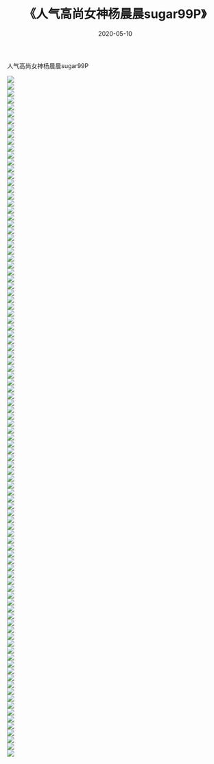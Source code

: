 ﻿---
layout: post
title:  《人气高尚女神杨晨晨sugar99P》
date:   2020-05-10
img: http://img.660000.xyz/Sharelink/性感/2020/人气高尚女神杨晨晨sugar99P/000.jpg
categories: [美女, 清纯, 唯美]
---

人气高尚女神杨晨晨sugar99P

  ![](http://img.660000.xyz/Sharelink/性感/2020/人气高尚女神杨晨晨sugar99P/001.jpg) <br> ![](http://img.660000.xyz/Sharelink/性感/2020/人气高尚女神杨晨晨sugar99P/002.jpg) <br> ![](http://img.660000.xyz/Sharelink/性感/2020/人气高尚女神杨晨晨sugar99P/003.jpg) <br> ![](http://img.660000.xyz/Sharelink/性感/2020/人气高尚女神杨晨晨sugar99P/004.jpg) <br> ![](http://img.660000.xyz/Sharelink/性感/2020/人气高尚女神杨晨晨sugar99P/005.jpg) <br> ![](http://img.660000.xyz/Sharelink/性感/2020/人气高尚女神杨晨晨sugar99P/006.jpg) <br> ![](http://img.660000.xyz/Sharelink/性感/2020/人气高尚女神杨晨晨sugar99P/007.jpg) <br> ![](http://img.660000.xyz/Sharelink/性感/2020/人气高尚女神杨晨晨sugar99P/008.jpg) <br> ![](http://img.660000.xyz/Sharelink/性感/2020/人气高尚女神杨晨晨sugar99P/009.jpg) <br> ![](http://img.660000.xyz/Sharelink/性感/2020/人气高尚女神杨晨晨sugar99P/010.jpg) <br> ![](http://img.660000.xyz/Sharelink/性感/2020/人气高尚女神杨晨晨sugar99P/011.jpg) <br> ![](http://img.660000.xyz/Sharelink/性感/2020/人气高尚女神杨晨晨sugar99P/012.jpg) <br> ![](http://img.660000.xyz/Sharelink/性感/2020/人气高尚女神杨晨晨sugar99P/013.jpg) <br> ![](http://img.660000.xyz/Sharelink/性感/2020/人气高尚女神杨晨晨sugar99P/014.jpg) <br> ![](http://img.660000.xyz/Sharelink/性感/2020/人气高尚女神杨晨晨sugar99P/015.jpg) <br> ![](http://img.660000.xyz/Sharelink/性感/2020/人气高尚女神杨晨晨sugar99P/016.jpg) <br> ![](http://img.660000.xyz/Sharelink/性感/2020/人气高尚女神杨晨晨sugar99P/017.jpg) <br> ![](http://img.660000.xyz/Sharelink/性感/2020/人气高尚女神杨晨晨sugar99P/018.jpg) <br> ![](http://img.660000.xyz/Sharelink/性感/2020/人气高尚女神杨晨晨sugar99P/019.jpg) <br> ![](http://img.660000.xyz/Sharelink/性感/2020/人气高尚女神杨晨晨sugar99P/020.jpg) <br> ![](http://img.660000.xyz/Sharelink/性感/2020/人气高尚女神杨晨晨sugar99P/021.jpg) <br> ![](http://img.660000.xyz/Sharelink/性感/2020/人气高尚女神杨晨晨sugar99P/022.jpg) <br> ![](http://img.660000.xyz/Sharelink/性感/2020/人气高尚女神杨晨晨sugar99P/023.jpg) <br> ![](http://img.660000.xyz/Sharelink/性感/2020/人气高尚女神杨晨晨sugar99P/024.jpg) <br> ![](http://img.660000.xyz/Sharelink/性感/2020/人气高尚女神杨晨晨sugar99P/025.jpg) <br> ![](http://img.660000.xyz/Sharelink/性感/2020/人气高尚女神杨晨晨sugar99P/026.jpg) <br> ![](http://img.660000.xyz/Sharelink/性感/2020/人气高尚女神杨晨晨sugar99P/027.jpg) <br> ![](http://img.660000.xyz/Sharelink/性感/2020/人气高尚女神杨晨晨sugar99P/028.jpg) <br> ![](http://img.660000.xyz/Sharelink/性感/2020/人气高尚女神杨晨晨sugar99P/029.jpg) <br> ![](http://img.660000.xyz/Sharelink/性感/2020/人气高尚女神杨晨晨sugar99P/030.jpg) <br> ![](http://img.660000.xyz/Sharelink/性感/2020/人气高尚女神杨晨晨sugar99P/031.jpg) <br> ![](http://img.660000.xyz/Sharelink/性感/2020/人气高尚女神杨晨晨sugar99P/032.jpg) <br> ![](http://img.660000.xyz/Sharelink/性感/2020/人气高尚女神杨晨晨sugar99P/033.jpg) <br> ![](http://img.660000.xyz/Sharelink/性感/2020/人气高尚女神杨晨晨sugar99P/034.jpg) <br> ![](http://img.660000.xyz/Sharelink/性感/2020/人气高尚女神杨晨晨sugar99P/035.jpg) <br> ![](http://img.660000.xyz/Sharelink/性感/2020/人气高尚女神杨晨晨sugar99P/036.jpg) <br> ![](http://img.660000.xyz/Sharelink/性感/2020/人气高尚女神杨晨晨sugar99P/037.jpg) <br> ![](http://img.660000.xyz/Sharelink/性感/2020/人气高尚女神杨晨晨sugar99P/038.jpg) <br> ![](http://img.660000.xyz/Sharelink/性感/2020/人气高尚女神杨晨晨sugar99P/039.jpg) <br> ![](http://img.660000.xyz/Sharelink/性感/2020/人气高尚女神杨晨晨sugar99P/040.jpg) <br> ![](http://img.660000.xyz/Sharelink/性感/2020/人气高尚女神杨晨晨sugar99P/041.jpg) <br> ![](http://img.660000.xyz/Sharelink/性感/2020/人气高尚女神杨晨晨sugar99P/042.jpg) <br> ![](http://img.660000.xyz/Sharelink/性感/2020/人气高尚女神杨晨晨sugar99P/043.jpg) <br> ![](http://img.660000.xyz/Sharelink/性感/2020/人气高尚女神杨晨晨sugar99P/044.jpg) <br> ![](http://img.660000.xyz/Sharelink/性感/2020/人气高尚女神杨晨晨sugar99P/045.jpg) <br> ![](http://img.660000.xyz/Sharelink/性感/2020/人气高尚女神杨晨晨sugar99P/046.jpg) <br> ![](http://img.660000.xyz/Sharelink/性感/2020/人气高尚女神杨晨晨sugar99P/047.jpg) <br> ![](http://img.660000.xyz/Sharelink/性感/2020/人气高尚女神杨晨晨sugar99P/048.jpg) <br> ![](http://img.660000.xyz/Sharelink/性感/2020/人气高尚女神杨晨晨sugar99P/049.jpg) <br> ![](http://img.660000.xyz/Sharelink/性感/2020/人气高尚女神杨晨晨sugar99P/050.jpg) <br> ![](http://img.660000.xyz/Sharelink/性感/2020/人气高尚女神杨晨晨sugar99P/051.jpg) <br> ![](http://img.660000.xyz/Sharelink/性感/2020/人气高尚女神杨晨晨sugar99P/052.jpg) <br> ![](http://img.660000.xyz/Sharelink/性感/2020/人气高尚女神杨晨晨sugar99P/053.jpg) <br> ![](http://img.660000.xyz/Sharelink/性感/2020/人气高尚女神杨晨晨sugar99P/054.jpg) <br> ![](http://img.660000.xyz/Sharelink/性感/2020/人气高尚女神杨晨晨sugar99P/055.jpg) <br> ![](http://img.660000.xyz/Sharelink/性感/2020/人气高尚女神杨晨晨sugar99P/056.jpg) <br> ![](http://img.660000.xyz/Sharelink/性感/2020/人气高尚女神杨晨晨sugar99P/057.jpg) <br> ![](http://img.660000.xyz/Sharelink/性感/2020/人气高尚女神杨晨晨sugar99P/058.jpg) <br> ![](http://img.660000.xyz/Sharelink/性感/2020/人气高尚女神杨晨晨sugar99P/059.jpg) <br> ![](http://img.660000.xyz/Sharelink/性感/2020/人气高尚女神杨晨晨sugar99P/060.jpg) <br> ![](http://img.660000.xyz/Sharelink/性感/2020/人气高尚女神杨晨晨sugar99P/061.jpg) <br> ![](http://img.660000.xyz/Sharelink/性感/2020/人气高尚女神杨晨晨sugar99P/062.jpg) <br> ![](http://img.660000.xyz/Sharelink/性感/2020/人气高尚女神杨晨晨sugar99P/063.jpg) <br> ![](http://img.660000.xyz/Sharelink/性感/2020/人气高尚女神杨晨晨sugar99P/064.jpg) <br> ![](http://img.660000.xyz/Sharelink/性感/2020/人气高尚女神杨晨晨sugar99P/065.jpg) <br> ![](http://img.660000.xyz/Sharelink/性感/2020/人气高尚女神杨晨晨sugar99P/066.jpg) <br> ![](http://img.660000.xyz/Sharelink/性感/2020/人气高尚女神杨晨晨sugar99P/067.jpg) <br> ![](http://img.660000.xyz/Sharelink/性感/2020/人气高尚女神杨晨晨sugar99P/068.jpg) <br> ![](http://img.660000.xyz/Sharelink/性感/2020/人气高尚女神杨晨晨sugar99P/069.jpg) <br> ![](http://img.660000.xyz/Sharelink/性感/2020/人气高尚女神杨晨晨sugar99P/070.jpg) <br> ![](http://img.660000.xyz/Sharelink/性感/2020/人气高尚女神杨晨晨sugar99P/071.jpg) <br> ![](http://img.660000.xyz/Sharelink/性感/2020/人气高尚女神杨晨晨sugar99P/072.jpg) <br> ![](http://img.660000.xyz/Sharelink/性感/2020/人气高尚女神杨晨晨sugar99P/073.jpg) <br> ![](http://img.660000.xyz/Sharelink/性感/2020/人气高尚女神杨晨晨sugar99P/074.jpg) <br> ![](http://img.660000.xyz/Sharelink/性感/2020/人气高尚女神杨晨晨sugar99P/075.jpg) <br> ![](http://img.660000.xyz/Sharelink/性感/2020/人气高尚女神杨晨晨sugar99P/076.jpg) <br> ![](http://img.660000.xyz/Sharelink/性感/2020/人气高尚女神杨晨晨sugar99P/077.jpg) <br> ![](http://img.660000.xyz/Sharelink/性感/2020/人气高尚女神杨晨晨sugar99P/078.jpg) <br> ![](http://img.660000.xyz/Sharelink/性感/2020/人气高尚女神杨晨晨sugar99P/079.jpg) <br> ![](http://img.660000.xyz/Sharelink/性感/2020/人气高尚女神杨晨晨sugar99P/080.jpg) <br> ![](http://img.660000.xyz/Sharelink/性感/2020/人气高尚女神杨晨晨sugar99P/081.jpg) <br> ![](http://img.660000.xyz/Sharelink/性感/2020/人气高尚女神杨晨晨sugar99P/082.jpg) <br> ![](http://img.660000.xyz/Sharelink/性感/2020/人气高尚女神杨晨晨sugar99P/083.jpg) <br> ![](http://img.660000.xyz/Sharelink/性感/2020/人气高尚女神杨晨晨sugar99P/084.jpg) <br> ![](http://img.660000.xyz/Sharelink/性感/2020/人气高尚女神杨晨晨sugar99P/085.jpg) <br> ![](http://img.660000.xyz/Sharelink/性感/2020/人气高尚女神杨晨晨sugar99P/086.jpg) <br> ![](http://img.660000.xyz/Sharelink/性感/2020/人气高尚女神杨晨晨sugar99P/087.jpg) <br> ![](http://img.660000.xyz/Sharelink/性感/2020/人气高尚女神杨晨晨sugar99P/088.jpg) <br> ![](http://img.660000.xyz/Sharelink/性感/2020/人气高尚女神杨晨晨sugar99P/089.jpg) <br> ![](http://img.660000.xyz/Sharelink/性感/2020/人气高尚女神杨晨晨sugar99P/090.jpg) <br> ![](http://img.660000.xyz/Sharelink/性感/2020/人气高尚女神杨晨晨sugar99P/091.jpg) <br> ![](http://img.660000.xyz/Sharelink/性感/2020/人气高尚女神杨晨晨sugar99P/092.jpg) <br> ![](http://img.660000.xyz/Sharelink/性感/2020/人气高尚女神杨晨晨sugar99P/093.jpg) <br> ![](http://img.660000.xyz/Sharelink/性感/2020/人气高尚女神杨晨晨sugar99P/094.jpg) <br> ![](http://img.660000.xyz/Sharelink/性感/2020/人气高尚女神杨晨晨sugar99P/095.jpg) <br> ![](http://img.660000.xyz/Sharelink/性感/2020/人气高尚女神杨晨晨sugar99P/096.jpg) <br> ![](http://img.660000.xyz/Sharelink/性感/2020/人气高尚女神杨晨晨sugar99P/097.jpg) <br> ![](http://img.660000.xyz/Sharelink/性感/2020/人气高尚女神杨晨晨sugar99P/098.jpg) <br> ![](http://img.660000.xyz/Sharelink/性感/2020/人气高尚女神杨晨晨sugar99P/099.jpg) <br>